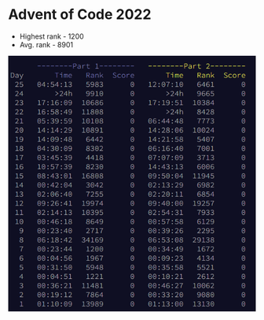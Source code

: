 # Advent of Code 2022

 - Highest rank - 1200
 - Avg. rank -  8901
<p align="center">
  <img src="../Images/AdventOfCodeRanks2022.PNG" />
</p>
